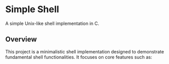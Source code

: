 # Simple Shell

A simple Unix-like shell implementation in C.

## Overview

This project is a minimalistic shell implementation designed to demonstrate fundamental shell functionalities. It focuses on core features such as:
